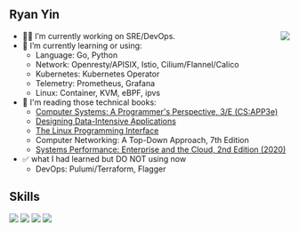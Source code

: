 ## Ryan Yin

<a href="https://github.com/anuraghazra/github-readme-stats">
  <img align="right" src="https://github-readme-stats.vercel.app/api?username=ryan4yin&show_icons=true&hide_border=false&icon_color=ffb90f&title_color=586069&count_private=true&include_all_commits=true" />
</a>

- 👨‍💻 I’m currently working on SRE/DevOps.
- 🌱 I’m currently learning or using:
  - Language: Go, Python
  - Network: Openresty/APISIX, Istio, Cilium/Flannel/Calico
  - Kubernetes: Kubernetes Operator
  - Telemetry: Prometheus, Grafana
  - Linux: Container, KVM, eBPF, ipvs
- 📖 I'm reading those technical books:
  - [Computer Systems: A Programmer's Perspective, 3/E (CS:APP3e)](http://www.csapp.cs.cmu.edu/)
  - [Designing Data-Intensive Applications](https://dataintensive.net/)
  - [The Linux Programming Interface](https://www.man7.org/tlpi/index.html)
  - Computer Networking: A Top-Down Approach, 7th Edition
  - [Systems Performance: Enterprise and the Cloud, 2nd Edition (2020)](http://www.brendangregg.com/systems-performance-2nd-edition-book.html)
- ✅ what I had learned but DO NOT using now
  - DevOps: Pulumi/Terraform, Flagger


## Skills 

[![](https://img.shields.io/badge/-Kubernetes-326de6?style=flat-square&logo=Kubernetes&logoColor=fff)](https://github.com/kubernetes/kubernetes)
[![](https://img.shields.io/badge/-Linux-000000?style=flat-square&logo=Linux&logoColor=fff)](https://github.com/torvalds/linux)
[![](https://img.shields.io/badge/-Python-3776ab?style=flat-square&logo=Python&logoColor=fff)](https://github.com/python/cpython)
[![](https://img.shields.io/badge/-Go-007d9c?style=flat-square&logo=Go&logoColor=fff)](https://github.com/golang/go)
